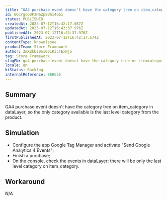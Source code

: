 ```yaml
---
title: "GA4 purchase event doesn't have the category tree on item_category in dataLayer"
id: 6GCrgcG8PJHaZp80hi4Gb1
status: PUBLISHED
createdAt: 2023-07-12T16:42:17.087Z
updatedAt: 2023-07-12T16:43:37.976Z
publishedAt: 2023-07-12T16:43:37.976Z
firstPublishedAt: 2023-07-12T16:42:17.674Z
contentType: knownIssue
productTeam: Store Framework
author: 2mXZkbi0oi061KicTExNjo
tag: Store Framework
slugEN: ga4-purchase-event-doesnt-have-the-category-tree-on-itemcategory-in-datalayer
locale: en
kiStatus: Backlog
internalReference: 860655
---
```


## Summary


GA4 purchase event doesn't have the category tree on item_category in dataLayer, so the only category available is the last level category from the product.


##

## Simulation



- Configure the app Google Tag Manager and activate "Send Google Analytics 4 Events";
- Finish a purchase;
- On the console, check the events in dataLayer; there will be only the last level category on item_category.


##

## Workaround


N/A



